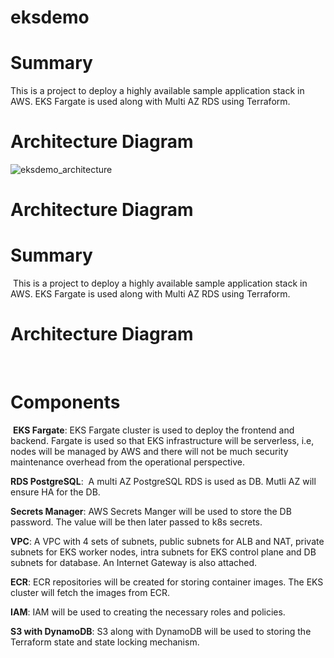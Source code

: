# eksdemo

# Summary
This is a project to deploy a highly available sample application stack in AWS. EKS Fargate is used along with Multi AZ RDS using Terraform.

# Architecture Diagram
![eksdemo_architecture](https://github.com/afsal137/eksdemo/assets/9499064/4a5c9092-5ccd-41a7-bdf0-4082497e41c4)

# Architecture Diagram
# Summary
​
This is a project to deploy a highly available sample application stack in AWS. EKS Fargate is used along with Multi AZ RDS using Terraform.
​
# Architecture Diagram
​
# Components
​
**EKS Fargate**: EKS Fargate cluster is used to deploy the frontend and backend. Fargate is used so that EKS infrastructure will be serverless, i.e, nodes will be managed by AWS and there will not be much security maintenance overhead from the operational perspective.

**RDS PostgreSQL**:  A multi AZ PostgreSQL RDS is used as DB. Mutli AZ will ensure HA for the DB.

**Secrets Manager**: AWS Secrets Manger will be used to store the DB password. The value will be then later passed to k8s secrets.

**VPC**: A VPC with 4 sets of subnets, public subnets for ALB and NAT, private subnets for EKS worker nodes, intra subnets for EKS control plane and DB subnets for database. An Internet Gateway is also attached.

**ECR**: ECR repositories will be created for storing container images. The EKS cluster will fetch the images from ECR.

**IAM**: IAM will be used to creating the necessary roles and policies.

**S3 with DynamoDB**: S3 along with DynamoDB will be used to storing the Terraform state and state locking mechanism.
